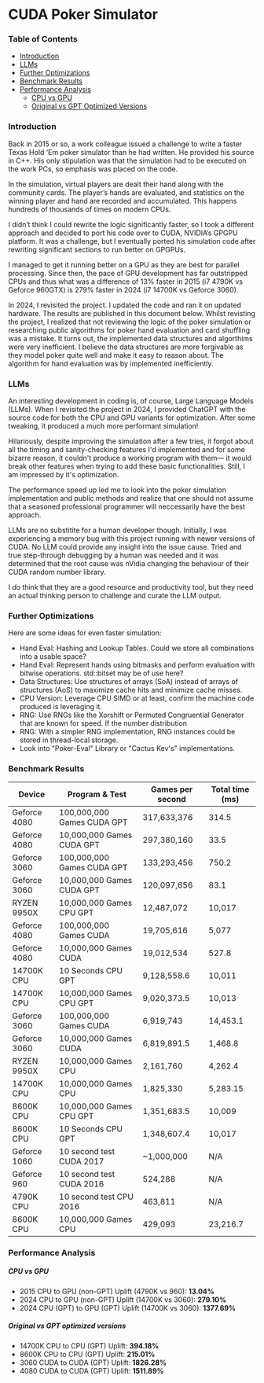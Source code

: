 

# CUDA Poker Simulator

### Table of Contents
- [Introduction](#introduction)
- [LLMs](#llms)
- [Further Optimizations](#further-optimizations)
- [Benchmark Results](#benchmark-results)
- [Performance Analysis](#performance-analysis)
  - [CPU vs GPU](#cpu-vs-gpu)
  - [Original vs GPT Optimized Versions](#original-vs-gpt-optimized-versions)

### Introduction

Back in 2015 or so, a work colleague issued a challenge to write a faster Texas Hold ‘Em poker simulator than he had written. He provided his source in C++. His only stipulation was that the simulation had to be executed on the work PCs, so emphasis was placed on the code.

In the simulation, virtual players are dealt their hand along with the community cards. The player’s hands are evaluated, and statistics on the winning player and hand are recorded and accumulated. This happens hundreds of thousands of times on modern CPUs.

I didn’t think I could rewrite the logic significantly faster, so I took a different approach and decided to port his code over to CUDA, NVIDIA’s GPGPU platform. It was a challenge, but I eventually ported his simulation code after rewriting significant sections to run better on GPGPUs.

I managed to get it running better on a GPU as they are best for parallel processing. Since then, the pace of GPU development has far outstripped CPUs and thus what was a difference of 13% faster in 2015 (i7 4790K vs Geforce 960GTX) is 279% faster in 2024 (i7 14700K vs Geforce 3060).

In 2024, I revisited the project. I updated the code and ran it on updated hardware. The results are published in this document below. Whilst revisting the project, I realized that not reviewing the logic of the poker simulation or researching public algorithms for poker hand evaluation and card shuffling was a mistake. It turns out, the implemented data structures and algorthims were very inefficient. I believe the data structures are more forgivable as they model poker quite well and make it easy to reason about. The algorithm for hand evaluation was by implemented inefficiently. 

### LLMs

An interesting development in coding is, of course, Large Language Models (LLMs). When I revisited the project in 2024, I provided ChatGPT with the source code for both the CPU and GPU variants for optimization. After some tweaking, it produced a much more performant simulation!

Hilariously, despite improving the simulation after a few tries, it forgot about all the timing and sanity-checking features I'd implemented and for some bizarre reason, it couldn't produce a working program with them— it would break other features when trying to add these basic functionalities. Still, I am impressed by it's optimization.

The performance speed up led me to look into the poker simulation implementation and public methods and realize that one should not assume that a seasoned professional programmer will neccessarily have the best approach. 

LLMs are no substitite for a human developer though. Initially, I was experiencing a memory bug with this project running with newer versions of CUDA. No LLM could provide any insight into the issue cause. Tried and true step-through debugging by a human was needed and it was determined that the root cause was nVidia changing the behaviour of their CUDA random number library.

I *do* think that they are a good resource and productivity tool, but they need an actual thinking person to challenge and curate the LLM output. 

### Further Optimizations

Here are some ideas for even faster simulation:

- Hand Eval: Hashing and Lookup Tables. Could we store all combinations into a usable space?
- Hand Eval: Represent hands using bitmasks and perform evaluation with bitwise operations. std::bitset may be of use here?
- Data Structures: Use structures of arrays (SoA) instead of arrays of structures (AoS) to maximize cache hits and minimize cache misses.
- CPU Version: Leverage CPU SIMD or at least, confirm the machine code produced is leveraging it.
- RNG: Use RNGs like the Xorshift or Permuted Congruential Generator that are known for speed. If the number distribution  
- RNG: With a simpler RNG implementation, RNG instances could be stored in thread-local storage.
- Look into "Poker-Eval" Library or "Cactus Kev's" implementations. 

### Benchmark Results

| Device         | Program & Test               | Games per second       | Total time (ms) |
|----------------|------------------------------|------------------------|-----------------|
| Geforce 4080   | 100,000,000 Games CUDA GPT   | 317,633,376            | 314.5           |
| Geforce 4080   | 10,000,000 Games CUDA GPT    | 297,380,160            | 33.5            |
| Geforce 3060   | 100,000,000 Games CUDA GPT   | 133,293,456            | 750.2           |
| Geforce 3060   | 10,000,000 Games CUDA GPT    | 120,097,656            | 83.1            |
| RYZEN 9950X    | 10,000,000 Games CPU GPT     | 12,487,072             | 10,017          |
| Geforce 4080   | 100,000,000 Games CUDA       | 19,705,616             | 5,077           |
| Geforce 4080   | 10,000,000 Games CUDA        | 19,012,534             | 527.8           |
| 14700K CPU     | 10 Seconds CPU GPT           | 9,128,558.6            | 10,011          |
| 14700K CPU     | 10,000,000 Games CPU GPT     | 9,020,373.5            | 10,013          |
| Geforce 3060   | 100,000,000 Games CUDA       | 6,919,743              | 14,453.1        |
| Geforce 3060   | 10,000,000 Games CUDA        | 6,819,891.5            | 1,468.8         |
| RYZEN 9950X    | 10,000,000 Games CPU         | 2,161,760              | 4,262.4         |
| 14700K CPU     | 10,000,000 Games CPU         | 1,825,330              | 5,283.15        |
| 8600K CPU      | 10,000,000 Games CPU GPT     | 1,351,683.5            | 10,009          |
| 8600K CPU      | 10 Seconds CPU GPT           | 1,348,607.4            | 10,017          |
| Geforce 1060   | 10 second test CUDA 2017     | ~1,000,000             | N/A             |
| Geforce 960    | 10 second test CUDA 2016     | 524,288                | N/A             |
| 4790K CPU      | 10 second test CPU  2016     | 463,811                | N/A             |
| 8600K CPU      | 10,000,000 Games CPU         | 429,093                | 23,216.7        |

### Performance Analysis

##### CPU vs GPU
- 2015 CPU to GPU (non-GPT) Uplift (4790K vs 960): **13.04%**
- 2024 CPU to GPU (non-GPT) Uplift (14700K vs 3060): **279.10%**
- 2024 CPU (GPT) to GPU (GPT) Uplift (14700K vs 3060): **1377.69%**

##### Original vs GPT optimized versions 
- 14700K CPU to CPU (GPT) Uplift: **394.18%**
- 8600K CPU to CPU (GPT) Uplift: **215.01%**
- 3060 CUDA to CUDA (GPT) Uplift: **1826.28%**
- 4080 CUDA to CUDA (GPT) Uplift: **1511.89%**
